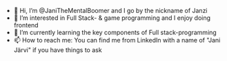 - 👋 Hi, I’m @JaniTheMentalBoomer and I go by the nickname of Janzi
- 👀 I’m interested in Full Stack- & game programming and I enjoy doing frontend
- 🌱 I’m currently learning the key components of Full stack-programming
- 📫 How to reach me: You can find me from LinkedIn with a name of "Jani Järvi" if you have things to ask



<!---
JaniTheMentalBoomer/JaniTheMentalBoomer is a ✨ special ✨ repository because its `README.md` (this file) appears on your GitHub profile.
You can click the Preview link to take a look at your changes.
--->

